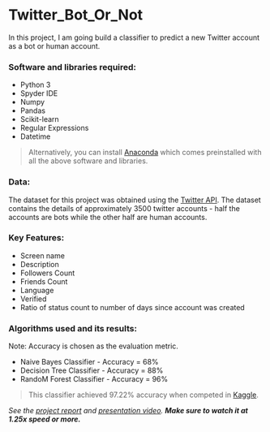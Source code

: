 # Twitter_Bot_Or_Not

In this project, I am going build a classifier to predict a new Twitter account as a bot or human account.

### Software and libraries required:

  * Python 3
  * Spyder IDE
  * Numpy
  * Pandas
  * Scikit-learn
  * Regular Expressions
  * Datetime

> Alternatively, you can install [Anaconda](https://www.anaconda.com/download/) which comes preinstalled with all the above software and libraries.

### Data:

The dataset for this project was obtained using the [Twitter API](https://developer.twitter.com/). The dataset contains the details of approximately 3500 twitter accounts - half the accounts are bots while the other half are human accounts.

### Key Features:

  * Screen name
  * Description
  * Followers Count
  * Friends Count
  * Language
  * Verified
  * Ratio of status count to number of days since account was created

### Algorithms used and its results:

Note: Accuracy is chosen as the evaluation metric.

  + Naive Bayes Classifier - Accuracy = 68%
  + Decision Tree Classifier - Accuracy = 88%
  + RandoM Forest Classifier - Accuracy = 96%

> This classifier achieved 97.22% accuracy when competed in [Kaggle](https://www.kaggle.com/c/twitter-bot-classification/leaderboard).

*See the [project report](https://github.com/VamsiMohanRamineedi/Twitter_Bot_Or_Not/blob/master/Project_Report.pdf) and [presentation video](https://www.youtube.com/watch?v=aK4DKJyitcA&feature=youtu.be).* **_Make sure to watch it at 1.25x speed or more._**

